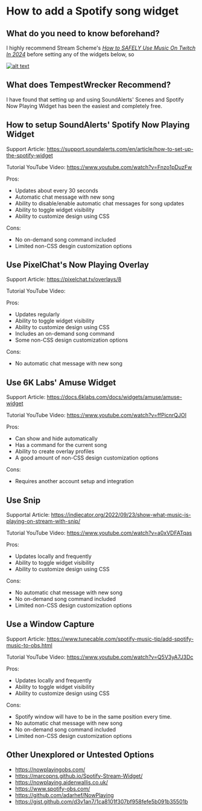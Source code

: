# How to add a Spotify song widget

## What do you need to know beforehand? 
I highly recommend Stream Scheme's [*How to SAFELY Use Music On Twitch In 2024*](https://www.youtube.com/watch?v=v8IJJAm5-YQ) before setting any of the widgets below, so 

[![alt text](https://img.youtube.com/vi/v8IJJAm5-YQ/0.jpg)](https://www.youtube.com/watch?v=v8IJJAm5-YQ)

## What does TempestWrecker Recommend? 
I have found that setting up and using SoundAlerts' Scenes and Spotify Now Playing Widget has been the easiest and completely free. 

## How to setup SoundAlerts' Spotify Now Playing Widget
Support Article: https://support.soundalerts.com/en/article/how-to-set-up-the-spotify-widget 

Tutorial YouTube Video: https://www.youtube.com/watch?v=Fnzo1pDuzFw

Pros: 
* Updates about every 30 seconds 
* Automatic chat message with new song 
* Ability to disable/enable automatic chat messages for song updates 
* Ability to toggle widget visibility 
* Ability to customize design using CSS 

Cons: 
* No on-demand song command included 
* Limited non-CSS desgin customization options 

## Use PixelChat's Now Playing Overlay 
Support Article: https://pixelchat.tv/overlays/8

Tutorial YouTube Video: 

Pros: 
* Updates regularly
* Ability to toggle widget visibility 
* Ability to customize design using CSS 
* Includes an on-demand song command 
* Some non-CSS design customization options 

Cons: 
* No automatic chat message with new song 

## Use 6K Labs' Amuse Widget  
Support Article: https://docs.6klabs.com/docs/widgets/amuse/amuse-widget 

Tutorial YouTube Video: https://www.youtube.com/watch?v=ffPicnrQJOI

Pros: 
* Can show and hide automatically 
* Has a command for the current song 
* Ability to create overlay profiles 
* A good amount of non-CSS design customization options

Cons: 
* Requires another account setup and integration

## Use Snip 
Supportal Article: https://indiecator.org/2022/09/23/show-what-music-is-playing-on-stream-with-snip/

Tutorial YouTube Video: https://www.youtube.com/watch?v=a0xVDFATqas

Pros: 
* Updates locally and frequently 
* Ability to toggle widget visibility 
* Ability to customize design using CSS 

Cons: 
* No automatic chat message with new song 
* No on-demand song command included 
* Limited non-CSS design customization options 

## Use a Window Capture 
Support Article: https://www.tunecable.com/spotify-music-tip/add-spotify-music-to-obs.html 

Tutorial YouTube Video: https://www.youtube.com/watch?v=Q5V3yA7J3Dc 

Pros: 
* Updates locally and frequently 
* Ability to toggle widget visibility 
* Ability to customize design using CSS 

Cons: 
* Spotify window will have to be in the same position every time.
* No automatic chat message with new song 
* No on-demand song command included 
* Limited non-CSS design customization options 

## Other Unexplored or Untested Options 
* https://nowplayingobs.com/
* https://marcopns.github.io/Spotify-Stream-Widget/ 
* https://nowplaying.aidenwallis.co.uk/ 
* https://www.spotify-obs.com/ 
* https://github.com/adarhef/NowPlaying 
* https://gist.github.com/d3v1an7/1ca8101f307bf958fefe5b091b35501b